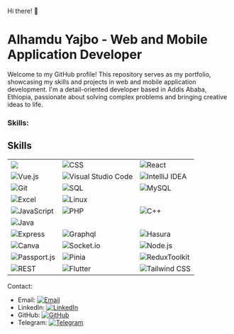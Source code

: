 Hi there! 👋

# Alhamdu Yajbo - Web and Mobile Application Developer

Welcome to my GitHub profile! This repository serves as my portfolio, showcasing my skills and projects in web and mobile application development. I'm a detail-oriented developer based in Addis Ababa, Ethiopia, passionate about solving complex problems and bringing creative ideas to life.

### Skills: 

## Skills

| | | |
|---|---|---|
| ![](https://img.shields.io/badge/-HTML-E34F26?logo=html5&logoColor=white) | ![CSS](https://img.shields.io/badge/-CSS-1572B6?logo=css3&logoColor=white) | ![React](https://img.shields.io/badge/-React-61DAFB?logo=react&logoColor=black) |
| ![Vue.js](https://img.shields.io/badge/-Vue.js-4FC08D?logo=vue.js&logoColor=white) | ![Visual Studio Code](https://img.shields.io/badge/-Visual_Studio_Code-007ACC?logo=visual-studio-code&logoColor=white) | ![IntelliJ IDEA](https://img.shields.io/badge/-IntelliJ_IDEA-000000?logo=intellij-idea&logoColor=white) |
| ![Git](https://img.shields.io/badge/-Git-F05032?logo=git&logoColor=white) | ![SQL](https://img.shields.io/badge/-SQL-4479A1?logo=sql&logoColor=white) | ![MySQL](https://img.shields.io/badge/-MySQL-4479A1?logo=mysql&logoColor=white) |
| ![Excel](https://img.shields.io/badge/-Excel-217346?logo=microsoft-excel&logoColor=white) | ![Linux](https://img.shields.io/badge/-Linux-FCC624?logo=linux&logoColor=black) | |
| ![JavaScript](https://img.shields.io/badge/-JavaScript-F7DF1E?logo=javascript&logoColor=black) | ![PHP](https://img.shields.io/badge/-PHP-777BB4?logo=php&logoColor=white) | ![C++](https://img.shields.io/badge/-C++-00599C?logo=c%2B%2B&logoColor=white) |
| ![Java](https://img.shields.io/badge/-Java-007396?logo=java&logoColor=white) | | |
| ![Express](https://img.shields.io/badge/-Express-FCC624?logo=express&logoColor=black) | ![Graphql](https://img.shields.io/badge/-GraphQL-E434AA?logo=graphql&logoColor=white) | ![Hasura](https://img.shields.io/badge/-Hasura-FF5722?logo=hasura&logoColor=white) |
| ![Canva](https://img.shields.io/badge/-Canva-00C4CC?logo=canva&logoColor=white) | ![Socket.io](https://img.shields.io/badge/-Socket.io-010101?logo=socket.io&logoColor=white) | ![Node.js](https://img.shields.io/badge/-Node.js-339933?logo=node.js&logoColor=white) |
| ![Passport.js](https://img.shields.io/badge/-Passport.js-34E27A?logo=passport&logoColor=white) | ![Pinia](https://img.shields.io/badge/-Pinia-28C101?logo=pinia&logoColor=white) | ![ReduxToolkit](https://img.shields.io/badge/-Redux_Toolkit-764ABC?logo=redux&logoColor=white) |
| ![REST](https://img.shields.io/badge/-REST-217346?logo=rest&logoColor=white) | ![Flutter](https://img.shields.io/badge/-Flutter-02569B?logo=flutter&logoColor=white) | ![Tailwind CSS](https://img.shields.io/badge/-Tailwind_CSS-38B2AC?logo=tailwind-css&logoColor=white) |


Contact:
- Email: [![Email](https://img.shields.io/badge/Email-Message-blue?logo=email&style=social)](mailto:www.alex94lykam@gmail.com)
- LinkedIn: [![LinkedIn](https://img.shields.io/badge/LinkedIn-Connect-blue?logo=linkedin&style=social)](www.linkedin.com/in/alhamdu-yajbo-5aa8b821a)
- GitHub: [![GitHub](https://img.shields.io/badge/GitHub-Follow-black?logo=github&style=social)](https://github.com/Lykamopia)
- Telegram: [![Telegram](https://img.shields.io/badge/Telegram-Message-blue?logo=telegram&style=social)](https://t.me/alex94lykam)

